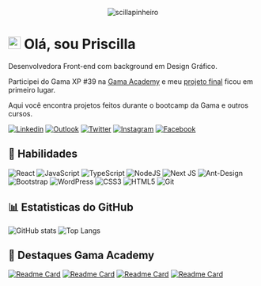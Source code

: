 <p align="center"><img src="https://komarev.com/ghpvc/?username=scillapinheiro" alt="scillapinheiro" /></p>


# <img src="https://media.giphy.com/media/hvRJCLFzcasrR4ia7z/giphy.gif" width="25px"> Olá, sou Priscilla

Desenvolvedora Front-end com background em Design Gráfico.

Participei do Gama XP #39 na [Gama Academy](https://www.gama.academy/gama-experience/desenvolvimento-full-stack) e meu [projeto final](https://github.com/scillapinheiro/gama-academy-desafio-final) ficou em primeiro lugar.

Aqui você encontra projetos feitos durante o bootcamp da Gama e outros cursos.

[![Linkedin](https://img.shields.io/badge/-LinkedIn-%230077B5.svg?style=for-the-badge&logo=Linkedin&logoColor=white&link=https://www.linkedin.com/in/scillapinheiro/)](https://www.linkedin.com/in/scillapinheiro/)
[![Outlook](https://img.shields.io/badge/-Outlook-0078D4?style=for-the-badge&logo=microsoft-outlook&logoColor=white=mailto:priscilla_pinheiro1@hotmail.com)](mailto:scillapinheiro@gmail.com)
[![Twitter](https://img.shields.io/badge/-Twitter-%231DA1F2.svg?style=for-the-badge&logo=twitter&logoColor=white&link=https://www.twitter.com/scillapinheiro/)](https://twitter.com/scillapinheiro)
[![Instagram](https://img.shields.io/badge/-Instagram-%23E4405F.svg?style=for-the-badge&logo=instagram&logoColor=white&link=https://www.instagram.com/scillapinheiro/)](https://instagram.com/scillapinheiro)
[![Facebook](https://img.shields.io/badge/-Facebook-%231877F2.svg?style=for-the-badge&logo=facebook&logoColor=white&link=https://www.facebook.com/scillapinheiro/)](https://facebook.com/scillapinheiro)


## :rocket: Habilidades
![React](https://img.shields.io/badge/React-20232A?style=for-the-badge&logo=react&logoColor=61DAFB)
![JavaScript](https://img.shields.io/badge/-JavaScript-%23323330?style=for-the-badge&logo=javascript)
![TypeScript](https://img.shields.io/badge/typescript-%23007ACC.svg?style=for-the-badge&logo=typescript&logoColor=white)
![NodeJS](https://img.shields.io/badge/node.js-6DA55F?style=for-the-badge&logo=node.js&logoColor=white)
![Next JS](https://img.shields.io/badge/Next-black?style=for-the-badge&logo=next.js&logoColor=white)
![Ant-Design](https://img.shields.io/badge/-AntDesign-%230170FE?style=for-the-badge&logo=ant-design&logoColor=white)
![Bootstrap](https://img.shields.io/badge/bootstrap-%23563D7C.svg?style=for-the-badge&logo=bootstrap&logoColor=white)
![WordPress](https://img.shields.io/badge/WordPress-%23117AC9.svg?style=for-the-badge&logo=WordPress&logoColor=white)
![CSS3](https://img.shields.io/badge/css3-%231572B6.svg?style=for-the-badge&logo=css3&logoColor=white)
![HTML5](https://img.shields.io/badge/html5-%23E34F26.svg?style=for-the-badge&logo=html5&logoColor=white)
![Git](https://img.shields.io/badge/git-%23F05033.svg?style=for-the-badge&logo=git&logoColor=white)


## :bar_chart: Estatisticas do GitHub
![GitHub stats](https://github-readme-stats.vercel.app/api?username=scillapinheiro&show_icons=true&theme=dracula)
![Top Langs](https://github-readme-stats.vercel.app/api/top-langs/?username=scillapinheiro&hide=TeX&layout=compact&theme=dracula)


## :pushpin: Destaques Gama Academy
[![Readme Card](https://github-readme-stats.vercel.app/api/pin/?username=scillapinheiro&repo=gama-academy-desafio-1&theme=dracula)](https://github.com/scillapinheiro/gama-academy-desafio-1)
[![Readme Card](https://github-readme-stats.vercel.app/api/pin/?username=scillapinheiro&repo=gama-academy-desafio-2&theme=dracula)](https://github.com/scillapinheiro/gama-academy-desafio-2)
[![Readme Card](https://github-readme-stats.vercel.app/api/pin/?username=scillapinheiro&repo=gama-academy-desafio-3&theme=dracula)](https://github.com/scillapinheiro/gama-academy-desafio-3)
[![Readme Card](https://github-readme-stats.vercel.app/api/pin/?username=scillapinheiro&repo=gama-academy-desafio-final&theme=dracula)](https://github.com/scillapinheiro/gama-academy-desafio-final)
